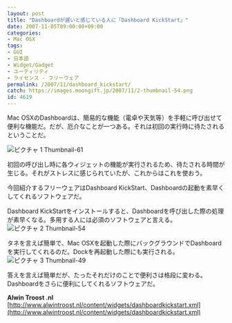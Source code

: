```yaml
---
layout: post
title: "Dashboardが遅いと感じている人に「Dashboard KickStart」"
date: 2007-11-05T09:00:00+09:00
categories:
- Mac OSX
tags: 
- GUI
- 日本語
- Widget/Gadget
- ユーティリティ
- ライセンス - フリーウェア
permalink: /2007/11/dashboard_kickstart/
catch: https://images.moongift.jp/2007/11/2-thumbnail-54.png
id: 4619
---
```

Mac OSXのDashboardは、簡易的な機能（電卓や天気等）を手軽に呼び出せて便利な機能だ。だが、厄介なことが一つある。それは初回の実行時に待たされるということだ。   
  
 ![ピクチャ 1 Thumbnail-61](https://images.moongift.jp/2007/11/1-thumbnail-61.png)  
  
初回の呼び出し時に各ウィジェットの機能が実行されるため、待たされる時間が生じる。それがストレスに感じられていたが、これからはこれを使おう。   
  
今回紹介するフリーウェアはDashboard KickStart、Dashboardの起動を素早くしてくれるソフトウェアだ。   
<!--more-->  
Dashboard KickStartをインストールすると、Dashboardを呼び出した際の処理が素早くなる。多用する人には必須のソフトウェアと言える。   
 ![ピクチャ 2 Thumbnail-54](https://images.moongift.jp/2007/11/2-thumbnail-54.png)  
  
タネを言えば簡単で、Mac OSXを起動した際にバックグラウンドでDashboardを実行してくれるのだ。Dockを再起動した際にも実行される。   
 ![ピクチャ 3 Thumbnail-49](https://images.moongift.jp/2007/11/3-thumbnail-49.png)  
  
答えを言えば簡単だが、たったそれだけのことで便利さは格段に変わる。Dashboardをさらに便利にしてくれるソフトウェアだ。   
  
**Alwin Troost .nl**  
[http://www.alwintroost.nl/content/widgets/dashboardkickstart.xml](http://www.alwintroost.nl/content/widgets/dashboardkickstart.xml)

